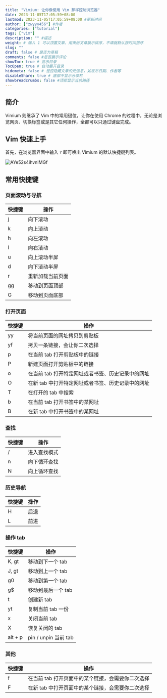 ```yaml
---
title: "Vimium: 让你像使用 Vim 那样控制浏览器"
date: 2023-11-05T17:05:59+08:00
lastmod: 2023-11-05T17:05:59+08:00 #更新时间
author: ["zwyyy456"] #作者
categories: ["tutorial"]
tags: ["vim"]
description: "" #描述
weight: # 输入 1 可以顶置文章，用来给文章展示排序，不填就默认按时间排序
slug: ""
draft: false # 是否为草稿
comments: false #是否展示评论
showToc: true # 显示目录
TocOpen: true # 自动展开目录
hidemeta: false # 是否隐藏文章的元信息，如发布日期、作者等
disableShare: true # 底部不显示分享栏
showbreadcrumbs: false #顶部显示当前路径
---
```


## 简介

Vimium 则继承了 Vim 中的常用键位，让你在使用 Chrome 的过程中，无论是浏览网页、切换标签或是其它任何操作，全都可以只通过键盘完成。

## Vim 快速上手

首先，在浏览器界面中输入 `?` 即可唤出 Vimium 的默认快捷键列表。

![AYe52s4ihvnIMGf](https://pic-upyun.zwyyy456.tech/smms/2023-12-26-065717.png)

## 常用快捷键

### 页面滚动与导航

| 快捷键 | 操作 |
| --- | --- |
| j | 向下滚动 |
| k | 向上滚动 |
| h | 向左滚动 |
| l | 向右滚动 |
| u | 向上滚动半屏 |
| d | 向下滚动半屏 |
| r | 重新加载当前页面 |
| gg | 移动到页面顶部 |
| G | 移动到页面底部 |

### 打开页面 

| 快捷键 | 操作 |
| --- | --- |
| yy | 将当前页面的网址拷贝到剪贴板 |
| yf | 拷贝一条链接，会让你二次选择 |
| p | 在当前 tab 打开剪贴板中的链接 |
| P | 新建页面打开剪贴板中的链接 |
| o | 在当前 tab 打开特定网址或者书签、历史记录中的网址 |
| O | 在新 tab 中打开特定网址或者书签、历史记录中的网址 |
| T | 在打开的 tab 中搜索 |
| b | 在当前 tab 打开书签中的某网址 |
| B | 在新 tab 中打开书签中的某网址 |

### 查找 

| 快捷键 | 操作 |
| --- | --- |
| / | 进入查找模式 |
| n |向下循环查找 |
| N |向上循环查找 |

### 历史导航

| 快捷键 | 操作 |
| --- | --- |
| H | 后退 |
| L | 前进 |

### 操作 tab

| 快捷键 | 操作 |
| --- | --- |
| K, gt | 移动到下一个 tab |
| J, gt | 移动到上一个 tab |
| g0 | 移动到第一个 tab |
| g$ | 移动到最后一个 tab |
| t | 创建新 tab |
| yt | 复制当前 tab 一份 |
| x | 关闭当前 tab |
| X | 恢复关闭的 tab |
| alt + p | pin / unpin 当前 tab |

### 其他

| 快捷键 | 操作 |
| --- | --- |
| f | 在当前 tab 打开页面中的某个链接，会需要你二次选择 |
| F | 在新 tab 中打开页面中的某个链接，会需要你二次选择 |









